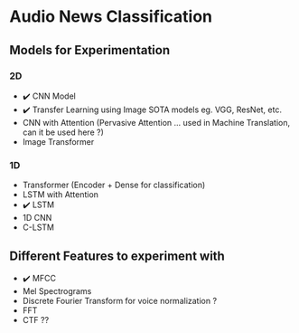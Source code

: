 # Audio News Classification

## Models for Experimentation

### 2D
- ✔️ CNN Model
- ✔️ Transfer Learning using Image SOTA models eg. VGG, ResNet, etc.
- CNN with Attention (Pervasive Attention ... used in Machine Translation, can it be used here ?)
- Image Transformer

### 1D
- Transformer (Encoder + Dense for classification)
- LSTM with Attention
- ✔️ LSTM
- 1D CNN
- C-LSTM


## Different Features to experiment with

- ✔️ MFCC
- Mel Spectrograms
- Discrete Fourier Transform for voice normalization ?
- FFT
- CTF ??
